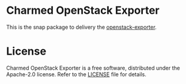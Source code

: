 # Charmed OpenStack Exporter

This is the snap package to delivery the [openstack-exporter](https://github.com/openstack-exporter/openstack-exporter).


# License

Charmed OpenStack Exporter is a free software, distributed under the Apache-2.0 license. Refer to
the [LICENSE](https://github.com/gabrielcocenza/charmed-openstack-exporter/blob/main/LICENSE) file
for details.
